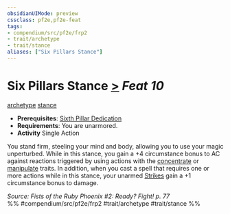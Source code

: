 ```yaml
---
obsidianUIMode: preview
cssclass: pf2e,pf2e-feat
tags:
- compendium/src/pf2e/frp2
- trait/archetype
- trait/stance
aliases: ["Six Pillars Stance"]
---
```

# Six Pillars Stance  [>](../../rules/core-rulebook/chapter-9-playing-the-game.md#Actions "Single Action") *Feat 10*  
[archetype](../../rules/traits/archetype.md)  [stance](../../rules/traits/stance.md)  

- **Prerequisites**: [Sixth Pillar Dedication](sixth-pillar-dedication-frp2.md)
- **Requirements**: You are unarmored.
- **Activity** Single Action

You stand firm, steeling your mind and body, allowing you to use your magic unperturbed. While in this stance, you gain a +4 circumstance bonus to AC against reactions triggered by using actions with the [concentrate](../../rules/traits/concentrate.md) or [manipulate](../../rules/traits/manipulate.md) traits. In addition, when you cast a spell that requires one or more actions while in this stance, your unarmed [Strikes](../../rules/actions/strike.md) gain a +1 circumstance bonus to damage.

*Source: Fists of the Ruby Phoenix #2: Ready? Fight! p. 77*  
%% #compendium/src/pf2e/frp2 #trait/archetype #trait/stance %%